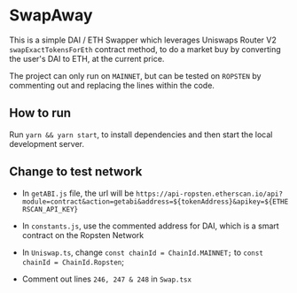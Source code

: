 # SwapAway

This is a simple DAI / ETH Swapper which leverages Uniswaps Router V2 `swapExactTokensForEth` contract method, to do a market buy by converting the user's DAI to ETH, at the current price.

The project can only run on `MAINNET`, but can be tested on `ROPSTEN` by commenting out and replacing the lines within the code.

## How to run

Run `yarn && yarn start`, to install dependencies and then start the local development server.


## Change to test network

- In `getABI.js` file, the url will be `https://api-ropsten.etherscan.io/api?module=contract&action=getabi&address=${tokenAddress}&apikey=${ETHERSCAN_API_KEY}`

- In `constants.js`, use the commented address for DAI, which is a smart contract on the Ropsten Network

- In `Uniswap.ts`, change `const chainId = ChainId.MAINNET;` to `const chainId = ChainId.Ropsten`;

- Comment out lines `246, 247 & 248` in `Swap.tsx`